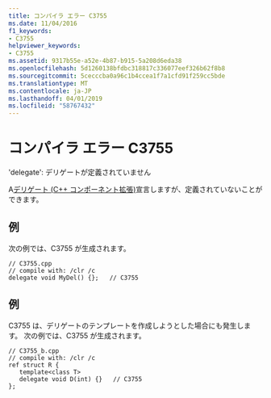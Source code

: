 ```yaml
---
title: コンパイラ エラー C3755
ms.date: 11/04/2016
f1_keywords:
- C3755
helpviewer_keywords:
- C3755
ms.assetid: 9317b55e-a52e-4b87-b915-5a208d6eda38
ms.openlocfilehash: 5d1260138bfdbc318817c336077eef326b62f8b8
ms.sourcegitcommit: 5cecccba0a96c1b4ccea1f7a1cfd91f259cc5bde
ms.translationtype: MT
ms.contentlocale: ja-JP
ms.lasthandoff: 04/01/2019
ms.locfileid: "58767432"
---
```

# <a name="compiler-error-c3755"></a>コンパイラ エラー C3755

'delegate': デリゲートが定義されていません

A[デリゲート (C++ コンポーネント拡張)](../../extensions/delegate-cpp-component-extensions.md)宣言しますが、定義されていないことができます。

## <a name="example"></a>例

次の例では、C3755 が生成されます。

```
// C3755.cpp
// compile with: /clr /c
delegate void MyDel() {};   // C3755
```

## <a name="example"></a>例

C3755 は、デリゲートのテンプレートを作成しようとした場合にも発生します。 次の例では、C3755 が生成されます。

```
// C3755_b.cpp
// compile with: /clr /c
ref struct R {
   template<class T>
   delegate void D(int) {}   // C3755
};
```